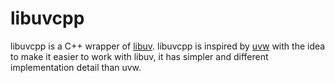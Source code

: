 libuvcpp
=====

libuvcpp is a C++ wrapper of [libuv](https://github.com/libuv/libuv).
libuvcpp is inspired by [uvw](https://github.com/skypjack/uvw) with the idea to make it easier to work with libuv, it has simpler and different implementation detail than uvw.

